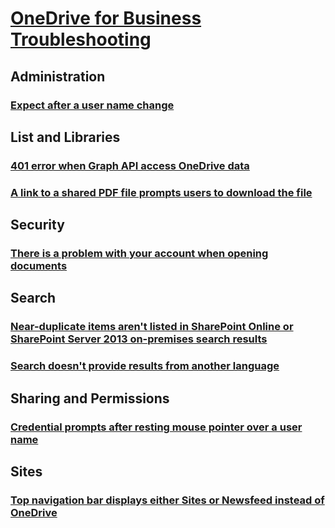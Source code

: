 # [OneDrive for Business Troubleshooting](../onedrive.md)

## Administration
### [Expect after a user name change](../administration/expect-after-name-change.md)

## List and Libraries
### [401 error when Graph API access OneDrive data](../lists-and-libraries/401-error-when-using-graph-api-to-access-data.md)
### [A link to a shared PDF file prompts users to download the file](../../SharePointOnline/lists-and-libraries/prompt-user-download-shared-pdf.md)

## Security
### [There is a problem with your account when opening documents](../../SharePointOnline/Security/problem-with-your-account.md)

## Search
### [Near-duplicate items aren't listed in SharePoint Online or SharePoint Server 2013 on-premises search results](../../SharePointOnline/search/near-duplicate-items-are-not-listed-in-search-results.md)
### [Search doesn't provide results from another language](../../SharePointOnline/Search/no-search-results-from-another-language.md)

## Sharing and Permissions
### [Credential prompts after resting mouse pointer over a user name](../../SharePointOnline/sharing-and-permissions/rest-mouse-pointer-on-user-name.md)

## Sites
### [Top navigation bar displays either Sites or Newsfeed instead of OneDrive](../../SharePointOnline/sites/office-365-top-navigation-bar-displays-either-sites-or-newsfeed.md)